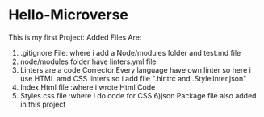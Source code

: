 # Hello-Microverse


This is my first Project:
Added Files Are:
1) .gitignore File: where i add a Node/modules folder and test.md file
2) node/modules folder have linters.yml file
3) Linters are a code Corrector.Every language have own linter so here i use HTML amd CSS linters 
    so i add file ".hintrc and .Stylelinter.json"
4) Index.Html file :where i wrote Html Code
5) Styles.css file :where i do code for CSS
6)json Package file also added in this project 
